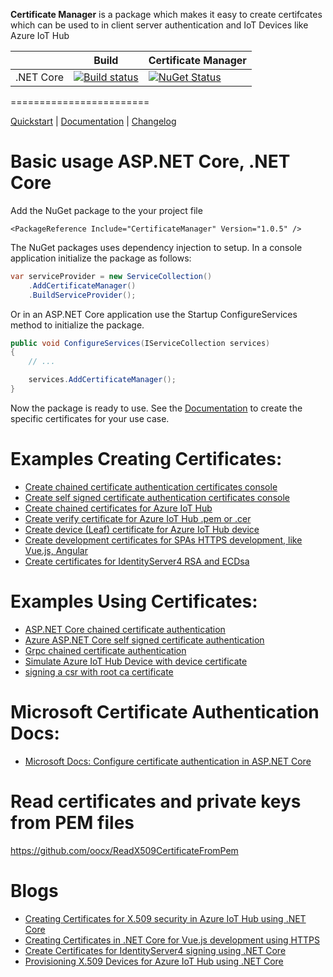 **Certificate Manager** is a package which makes it easy to create certifcates which can be used to in client server authentication and IoT Devices like Azure IoT Hub

|                           | Build                                                                                                                                                       | Certificate Manager                                                                                                                                |
| ------------------------- | ------------------------------------------------------------------------------------------------------------------------------------------------------------ | ----------------------------------------------------------------------------------------------------------------------------------------------------------- |
| .NET Core                 | [![Build status](https://ci.appveyor.com/api/projects/status/qj6epwf404qqa5n2?svg=true)](https://ci.appveyor.com/project/damienbod/aspnetcorecertificates)      | [![NuGet Status](http://img.shields.io/nuget/v/CertificateManager.svg?style=flat-square)](https://www.nuget.org/packages/CertificateManager/) |

========================

[Quickstart](https://github.com/damienbod/AspNetCoreCertificates/tree/master/src/CreateChainedCertsConsoleDemo) | [Documentation](https://github.com/damienbod/AspNetCoreCertificates/blob/master/Documentation.md) | [Changelog](https://github.com/damienbod/AspNetCoreCertificates/blob/master/CHANGELOG.md)

# Basic usage ASP.NET Core, .NET Core

Add the NuGet package to the your project file

```
<PackageReference Include="CertificateManager" Version="1.0.5" />
```

The NuGet packages uses dependency injection to setup. In a console application initialize the package as follows:

```csharp
var serviceProvider = new ServiceCollection()
    .AddCertificateManager()
    .BuildServiceProvider();

```

Or in an ASP.NET Core application use the Startup ConfigureServices method to initialize the package.

```csharp
public void ConfigureServices(IServiceCollection services)
{
    // ...

    services.AddCertificateManager();
}
```

Now the package is ready to use. See the [Documentation](https://github.com/damienbod/AspNetCoreCertificates/blob/master/Documentation.md)  to create the specific certificates for your use case.

# Examples Creating Certificates:

- [Create chained certificate authentication certificates console](https://github.com/damienbod/AspNetCoreCertificates/tree/master/src/CreateChainedCertsConsoleDemo)
- [Create self signed certificate authentication certificates console](https://github.com/damienbod/AspNetCoreCertificates/tree/master/src/CreateSelfSignedCertsConsoleDemo)
- [Create chained certificates for Azure IoT Hub](https://github.com/damienbod/AspNetCoreCertificates/tree/master/src/IoTHubCreateChainedCerts)
- [Create verify certificate for Azure IoT Hub .pem or .cer](https://github.com/damienbod/AspNetCoreCertificates/tree/master/src/IoTHubVerifyCertificate)
- [Create device (Leaf) certificate for Azure IoT Hub device](https://github.com/damienbod/AspNetCoreCertificates/tree/master/src/IoTHubCreateDeviceCertificate)
- [Create development certificates for SPAs HTTPS development, like Vue.js, Angular](https://github.com/damienbod/AspNetCoreCertificates/tree/master/src/CreateAngularVueJsDevelopmentCertificates)
- [Create certificates for IdentityServer4 RSA and ECDsa](https://github.com/damienbod/AspNetCoreCertificates/tree/master/src/CreateIdentityServer4Certificates)


# Examples Using Certificates:

- [ASP.NET Core chained certificate authentication](https://github.com/damienbod/AspNetCoreCertificates/tree/master/examplesUsingCertificateAuthentication/AspNetCoreChained)
- [Azure ASP.NET Core self signed certificate authentication](https://github.com/damienbod/AspNetCoreCertificates/tree/master/examplesUsingCertificateAuthentication/AzureCertAuth)
- [Grpc chained certificate authentication](https://github.com/damienbod/AspNetCoreCertificates/tree/master/examplesUsingCertificateAuthentication/GrpcCertAuthChainedCertificate)
- [Simulate Azure IoT Hub Device with device certificate](https://github.com/damienbod/AspNetCoreCertificates/tree/master/examplesUsingCertificateAuthentication/SimulateAzureIoTDevice)
- [signing a csr with root ca certificate](https://github.com/damienbod/AspNetCoreCertificates/tree/master/examplesUsingCertificateAuthentication/SigningCertificate)


# Microsoft Certificate Authentication Docs:

- [Microsoft Docs: Configure certificate authentication in ASP.NET Core](https://docs.microsoft.com/en-us/aspnet/core/security/authentication/certauth)

# Read certificates and private keys from PEM files

https://github.com/oocx/ReadX509CertificateFromPem

# Blogs

- [Creating Certificates for X.509 security in Azure IoT Hub using .NET Core](https://damienbod.com/2020/01/29/creating-certificates-for-x-509-security-in-azure-iot-hub-using-net-core/)
- [Creating Certificates in .NET Core for Vue.js development using HTTPS](https://damienbod.com/2020/02/04/creating-certificates-in-net-core-for-vue-js-development-using-https/)
- [Create Certificates for IdentityServer4 signing using .NET Core](https://damienbod.com/2020/02/10/create-certificates-for-identityserver4-signing-using-net-core/)
- [Provisioning X.509 Devices for Azure IoT Hub using .NET Core](https://damienbod.com/2020/02/20/provisioning-x-509-devices-for-azure-iot-hub-using-net-core)

